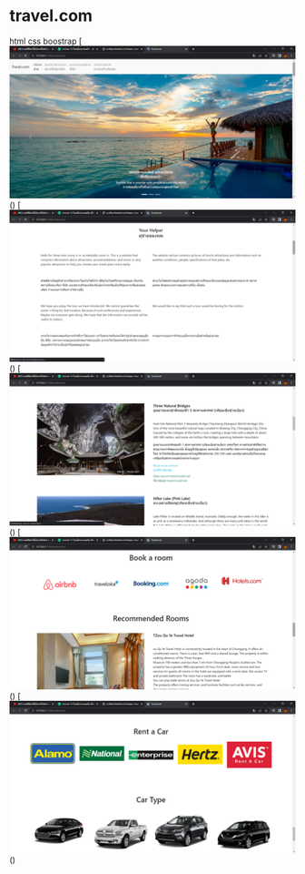 # travel.com
html css boostrap<bt>
[![image](./assets/img1.png)()
[![image](./assets/img2.png)()
[![image](./assets/img3.png)()
[![image](./assets/img4.png)()
[![image](./assets/img5.png)()
